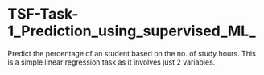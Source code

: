 # TSF-Task-1_Prediction_using_supervised_ML_
Predict the percentage of an student based on the no. of study hours. This is a simple linear regression task as it involves just 2 variables.
